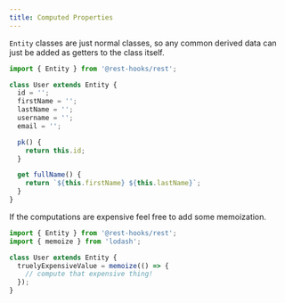 ```yaml
---
title: Computed Properties
---
```


`Entity` classes are just normal classes, so any common derived data can just be added as
getters to the class itself.

```typescript
import { Entity } from '@rest-hooks/rest';

class User extends Entity {
  id = '';
  firstName = '';
  lastName = '';
  username = '';
  email = '';

  pk() {
    return this.id;
  }

  get fullName() {
    return `${this.firstName} ${this.lastName}`;
  }
}
```

If the computations are expensive feel free to add some
memoization.

```typescript
import { Entity } from '@rest-hooks/rest';
import { memoize } from 'lodash';

class User extends Entity {
  truelyExpensiveValue = memoize(() => {
    // compute that expensive thing!
  });
}
```
